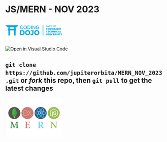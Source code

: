 # JS/MERN - NOV 2023

<img src="https://raw.githubusercontent.com/jupiterorbita/git_assets/master/CD_Lockup_500_px_Wide_Blue.png" alt="Coding Dojo Logo" width="180">

[![Open in Visual Studio Code](https://img.shields.io/badge/open%20in%20vscode-blue??style=for-the-badge&logo=visualstudiocode)](https://open.vscode.dev/jupiterorbita/MERN_NOV_2023)
<!-- [![Open in Visual Studio Code](https://img.shields.io/badge/open%20in%20vscode-blue?style=flat-square&logo=visualstudiocode)](https://open.vscode.dev/jupiterorbita/MERN_NOV_2023) -->
<!-- [![Open in Visual Studio Code](https://open.vscode.dev/badges/open-in-vscode.svg)](https://open.vscode.dev/jupiterorbita/MERN_NOV_2023) -->

<!-- --------------------------------------------- -->
## `git clone https://github.com/jupiterorbita/MERN_NOV_2023.git` or <em>fork</em> this repo, then `git pull` to get the latest changes

<!-- <br/>


<br/> -->

<img src="https://raw.githubusercontent.com/jupiterorbita/git_assets/master/MERN-logo-white.jpg" alt="Mern logo" width="180">
